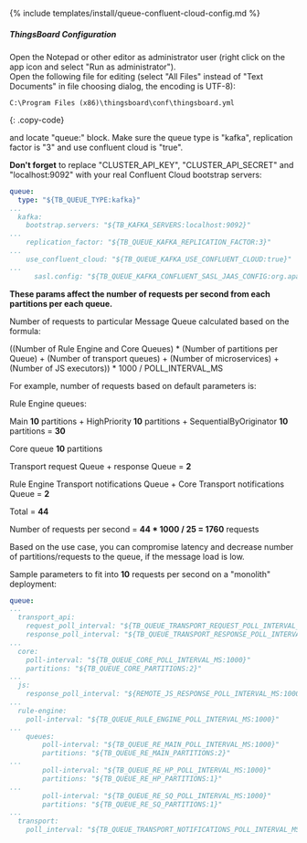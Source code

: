{% include templates/install/queue-confluent-cloud-config.md %}

##### ThingsBoard Configuration

Open the Notepad or other editor as administrator user (right click on the app icon and select "Run as administrator").  
Open the following file for editing (select "All Files" instead of "Text Documents" in file choosing dialog, the encoding is UTF-8):

```text 
C:\Program Files (x86)\thingsboard\conf\thingsboard.yml
``` 
{: .copy-code}

and locate "queue:" block. Make sure the queue type is "kafka", replication factor is "3" and use confluent cloud is "true".

**Don't forget** to replace "CLUSTER_API_KEY", "CLUSTER_API_SECRET" and "localhost:9092" with your real Confluent Cloud bootstrap servers:

```yml
queue:
  type: "${TB_QUEUE_TYPE:kafka}"
...
  kafka:
    bootstrap.servers: "${TB_KAFKA_SERVERS:localhost:9092}"
...
    replication_factor: "${TB_QUEUE_KAFKA_REPLICATION_FACTOR:3}"
...
    use_confluent_cloud: "${TB_QUEUE_KAFKA_USE_CONFLUENT_CLOUD:true}"
...
      sasl.config: "${TB_QUEUE_KAFKA_CONFLUENT_SASL_JAAS_CONFIG:org.apache.kafka.common.security.plain.PlainLoginModule required username=\"CLUSTER_API_KEY\" password=\"CLUSTER_API_SECRET\";}"
```

**These params affect the number of requests per second from each partitions per each queue.**

Number of requests to particular Message Queue calculated based on the formula:

((Number of Rule Engine and Core Queues) * (Number of partitions per Queue) + 
(Number of transport queues) + (Number of microservices) + (Number of JS executors)) * 1000 / POLL_INTERVAL_MS

For example, number of requests based on default parameters is:

Rule Engine queues:

Main **10** partitions + HighPriority **10** partitions + SequentialByOriginator **10** partitions = **30**

Core queue **10** partitions

Transport request Queue + response Queue = **2**

Rule Engine Transport notifications Queue + Core Transport notifications Queue = **2**

Total = **44**

Number of requests per second = **44 * 1000 / 25 = 1760** requests

Based on the use case, you can compromise latency and decrease number of partitions/requests to the queue, if the message load is low.

Sample parameters to fit into **10** requests per second on a "monolith" deployment:

```yml
queue:
...
  transport_api:
    request_poll_interval: "${TB_QUEUE_TRANSPORT_REQUEST_POLL_INTERVAL_MS:1000}"
    response_poll_interval: "${TB_QUEUE_TRANSPORT_RESPONSE_POLL_INTERVAL_MS:1000}"
...
  core:
    poll-interval: "${TB_QUEUE_CORE_POLL_INTERVAL_MS:1000}"
    partitions: "${TB_QUEUE_CORE_PARTITIONS:2}"
...
  js:
    response_poll_interval: "${REMOTE_JS_RESPONSE_POLL_INTERVAL_MS:1000}"
...
  rule-engine:
    poll-interval: "${TB_QUEUE_RULE_ENGINE_POLL_INTERVAL_MS:1000}"
...
    queues:
        poll-interval: "${TB_QUEUE_RE_MAIN_POLL_INTERVAL_MS:1000}"
        partitions: "${TB_QUEUE_RE_MAIN_PARTITIONS:2}"
...
        poll-interval: "${TB_QUEUE_RE_HP_POLL_INTERVAL_MS:1000}"
        partitions: "${TB_QUEUE_RE_HP_PARTITIONS:1}"
...
        poll-interval: "${TB_QUEUE_RE_SQ_POLL_INTERVAL_MS:1000}"
        partitions: "${TB_QUEUE_RE_SQ_PARTITIONS:1}"
...
  transport:
    poll_interval: "${TB_QUEUE_TRANSPORT_NOTIFICATIONS_POLL_INTERVAL_MS:1000}"
```
